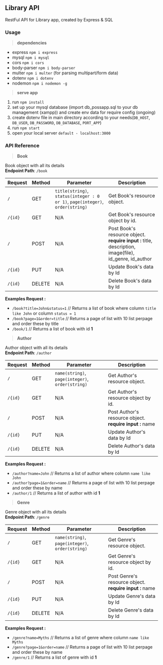 ## Library API
RestFul API for Library app, created by Express & SQL

### Usage
> **dependencies**  
- express `npm i express`  
- mysql `npm i mysql`  
- cors `npm i cors`  
- body-parser `npm i body-parser`  
- multer `npm i multer` (for parsing multipart/form data)  
- dotenv `npm i dotenv`  
- nodemon `npm i nodemon -g`  

> **serve app**  
1. run `npm install`  
2. set up your mysql database (import db_possapp.sql to your db management (xampp)) and create env data for require config (ongoing)  
3. create dotenv file in main directory according to your needs(`DB_HOST`, `DB_USER`, `DB_PASSWORD`, `DB_DATABASE`, `PORT_APP`)  
4. run `npm start`  
5. open your local server `default - localhost:3000`  

### API Reference

> **Book** 

Book object with all its details  
**Endpoint Path**: `/book`

| **Request**   | **Method**    | **Parameter**     | **Description**   |
| ------------- | ------------- | ----------------- | ----------------- |
| `/`           | GET           | `title(string)`, `status(integer : 0 or 1)`, `page(integer)`, `order(string)` | Get Book's resource object. |
| `/{id}`       | GET           | N/A               | Get Book's resource object by id. |
| `/`           | POST          | N/A               | Post Book's resource object.  **require input :** title, description, image(file), id_genre, id_author |
| `/{id}`       | PUT           | N/A               | Update Book's data by Id |
| `/{id}`       | DELETE        | N/A               | Delete Book's data by Id |

**Examples Request :**  
- `/book?title=John&status=1` // Returns a list of book where column `title like John` or column `status = 1`
- `/book?page=1&order=title` // Returns a page of list with 10 list perpage and order these by title
- `/book/1` // Returns a list of book with id **1**

> **Author** 

Author object with all its details  
**Endpoint Path**: `/author`

| **Request**   | **Method**    | **Parameter**     | **Description**   |
| ------------- | ------------- | ----------------- | ----------------- |
| `/`           | GET           | `name(string)`, `page(integer)`, `order(string)` | Get Author's resource object. |
| `/{id}`       | GET           | N/A               | Get Author's resource object by id. |
| `/`           | POST          | N/A               | Post Author's resource object.  **require input :** name |
| `/{id}`       | PUT           | N/A               | Update Author's data by Id |
| `/{id}`       | DELETE        | N/A               | Delete Author's data by Id |

**Examples Request :**  
- `/author?name=John` // Returns a list of author where column `name like John`
- `/author?page=1&order=name` // Returns a page of list with 10 list perpage and order these by name
- `/author/1` // Returns a list of author with id **1**

> **Genre** 

Genre object with all its details  
**Endpoint Path**: `/genre`

| **Request**   | **Method**    | **Parameter**     | **Description**   |
| ------------- | ------------- | ----------------- | ----------------- |
| `/`           | GET           | `name(string)`, `page(integer)`, `order(string)` | Get Genre's resource object. |
| `/{id}`       | GET           | N/A               | Get Genre's resource object by id. |
| `/`           | POST          | N/A               | Post Genre's resource object.  **require input :** name |
| `/{id}`       | PUT           | N/A               | Update Genre's data by Id |
| `/{id}`       | DELETE        | N/A               | Delete Genre's data by Id |

**Examples Request :**  
- `/genre?name=Myths` // Returns a list of genre where column `name like Myths`
- `/genre?page=1&order=name` // Returns a page of list with 10 list perpage and order these by name
- `/genre/1` // Returns a list of genre with id **1**
